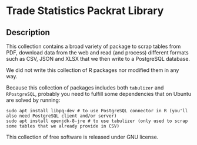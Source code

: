# Trade Statistics Packrat Library

## Description

This collection contains a broad variety of package to scrap tables from PDF, download data from the web and read (and process) different formats such as CSV, JSON and XLSX that we then write to a PostgreSQL database.

We did not write this collection of R packages nor modified them in any way. 

Because this collection of packages includes both `tabulizer` and `RPostgreSQL`, probably you need to fulfill some dependencies that on Ubuntu are solved by running:

```
sudo apt install libpq-dev # to use PostgreSQL connector in R (you'll also need PostgreSQL client and/or server)
sudo apt install openjdk-8-jre # to use tabulizer (only used to scrap some tables that we already provide in CSV)
```

This collection of free software is released under GNU license.
